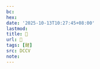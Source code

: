 ```yaml
---
bc:
hex:
date: '2025-10-13T10:27:45+08:00'
lastmod:
title: 􅂏
url: 􅂏
tags: [醝]
src: DCCV
note:
---
```

